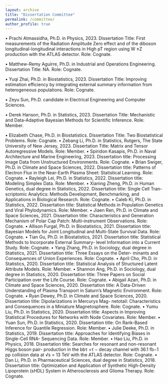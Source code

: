 ```yaml
---
layout: archive
title: "Dissertation Committee"
permalink: /committee/
author_profile: true 
---
```



• Prachi Atmassidha, Ph.D. in Physics, 2023. Dissertation Title: First measurements of the Radiation Amplitude
Zero effect and of the diboson longitudinal-longitudinal interactions in High pT region using W ±Z production
with the ATLAS detector. Role: Cognate.

• Matthew-Remy Aguirre, Ph.D. in Industrial and Operations Engineering. Dissertation Title: NA. Role: Cognate.

• Yuqi Zhai, Ph.D. in Biostatistics, 2023. Dissertation Title: Improving estimation efficiency by integrating
external summary information from heterogeneous populations. Role: Cognate.

• Zeyu Sun, Ph.D. candidate in Electrical Engineering and Computer Sciences.

• Derek Hanson, Ph.D. in Statistics, 2023. Dissertation Title: Mechanistic and Data-Adaptive Bayesian Methods for Scientific Inference. Role: Member.

• Elizabeth Chase, Ph.D. in Biostatistics. Dissertation Title: Two Biostatistical Problems. Role: Cognate.
• Zebang Li, Ph.D. in Statistics, Rutgers, The State University of New Jersey, 2023. Dissertation Title: Matrix
and Tensor Autoregressive Models. Role: Member.
• Spiridon Kasapis, Ph.D. in Naval Architecture and Marine Engineering, 2023. Dissertation title: Processing
Image Data from Unstructured Environments. Role: Cognate.
• Brian Swiger, Ph.D. in Climate and Space Sciences, 2022. Dissertation title: Patterns of Electron Flux in the
Near-Earth Plasma Sheet: Statistical Learning. Role: Cognate.
• Rayleigh Lei, Ph.D. in Statistics, 2022. Dissertation title: Modeling Simplex Data. Role: Member.
• Xianing Zheng, Ph.D. in Human Genetics, dual degree in Statistics, 2022. Dissertation title: Single Cell Tran-
scriptomic Analytics: Methods Development, Benchmarking, and Applications in Biological Research. Role:
Cognate.
• Caleb Ki, Ph.D. in Statistics, 2022. Dissertation title: Statistical Methods in Population Genetics and Viral
Phylodynamics. Role: Member.
• Jiaen Ren, Ph.D. in Climate and Space Sciences, 2021. Dissertation title: Characteristics and Generation
Mechanism of Polar Cap Patch: Multi-instrument Observations. Role: Cognate.
• Allison Furgal, Ph.D. in Biostatistics, 2021. Dissertation title: Bayesian Models for Joint Longitudinal and
Multi-State Survival Data. Role: Cognate.
• Tian Gu, Ph.D. in Biostatistics, 2021. Dissertation title: Statistical Methods to Incorporate External Summary-
level Information into a Current Study. Role: Cognate.
• Yang Zhang, Ph.D. in Sociology, dual degree in Statistics, 2021. Dissertation title: Three Essays on the Deter-
minants and Consequences of Union Experiences. Role: Cognate.
• April Cho, Ph.D. in Statistics, 2020. Dissertation title: Statistical Analysis of Structured Latent Attribute Models.
Role: Member.
• Shannon Ang, Ph.D. in Sociology, dual degree in Statistics, 2020. Dissertation title: Three Papers on Social
Participation over the Life Course. Role: Cognate.
• Abigail Azari, Ph.D. in Climate and Space Sciences, 2020. Dissertation title: A Data-Driven Understanding of
Plasma Transport in Saturn’s Magnetic Environment. Role: Cognate.
• Ryan Dewey, Ph.D. in Climate and Space Sciences, 2020. Dissertation title: Dipolarizations in Mercurys Mag-
netotail: Characteristics and Consequences in a Miniature Magnetosphere. Role: Cognate.
• Yumu Liu, Ph.D. in Statistics, 2020. Dissertation title: Aspects in Improving Statistical Procedures for Networks
with Node Covariates. Role: Member.
• Yuan Sun, Ph.D. in Statistics, 2020. Dissertation title: On Rank-Based Inference for Quantile Regression. Role:
Member.
• Julie Deeke, Ph.D. in Statistics, 2019. Dissertation title: Approaches for Identifying Biases in Single-Cell RNA-
Sequencing Data. Role: Member.
• Hao Liu, Ph.D. in Physics, 2018. Dissertation title: Searches for resonant and non-resonant Higgs boson pair-
production in the bbτ +τ − decay channel with 36.1 fb−1 pp collision data at √s = 13 TeV with the ATLAS
detector. Role: Cognate.
• Dan Li, Ph.D. in Pharmaceutical Sciences, dual degree in Statistics, 2018. Dissertation title: Optimization and
Application of Synthetic High-Density Lipoprotein (sHDL) System in Atherosclerosis and Glioma Therapy. Role:
Cognate.
